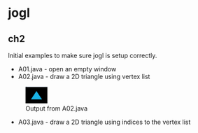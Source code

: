 # jogl

## ch2

Initial examples to make sure jogl is setup correctly.

- A01.java - open an empty window
- A02.java - draw a 2D triangle using vertex list

<figure>
    <img src="/ch2/img/A02_output.png"
         alt="rendered triangle" width="50">
    <figcaption>Output from A02.java</figcaption>
</figure>
  
- A03.java - draw a 2D triangle using indices to the vertex list

